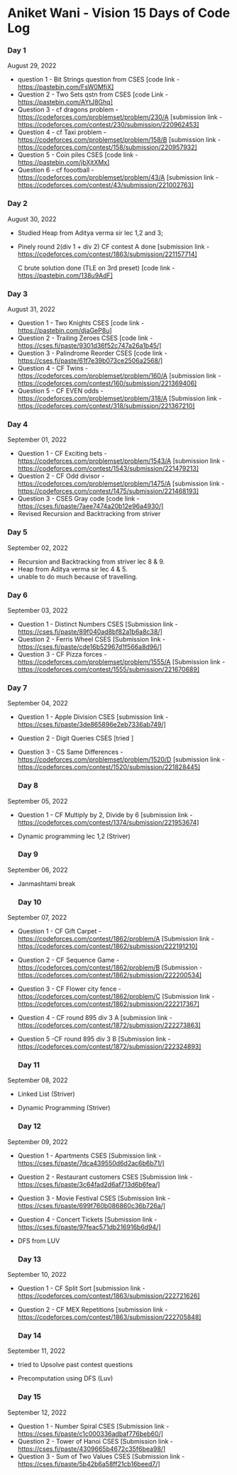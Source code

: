 # Aniket Wani - Vision 15 Days of Code Log

### Day 1

August 29, 2022

- question 1 - Bit Strings question from CSES
  [code link - https://pastebin.com/FsW0MfiX]
- Question 2 - Two Sets qstn from CSES 
  [code Link - https://pastebin.com/AYtJ8Ghq]
- Question 3 - cf dragons problem - https://codeforces.com/problemset/problem/230/A
  [submission link - https://codeforces.com/contest/230/submission/220962453]
- Question 4 - cf Taxi problem - https://codeforces.com/problemset/problem/158/B
  [submission link - https://codeforces.com/contest/158/submission/220957932]
- Question 5 - Coin piles CSES
  [code link - https://pastebin.com/jbXjtXMx]
- Question 6 - cf foootball - https://codeforces.com/problemset/problem/43/A
  [submission link - https://codeforces.com/contest/43/submission/221002763]

### Day 2

August 30, 2022

- Studied Heap from Aditya verma sir lec 1,2 and 3;
- Pinely round 2(div 1 + div 2) CF contest
    A done
    [submission link - https://codeforces.com/contest/1863/submission/221157714]

    C brute solution done (TLE on 3rd preset)
    [code link - https://pastebin.com/138u9AdF]


### Day 3

August 31, 2022

- Question 1 - Two Knights CSES
  [code link - https://pastebin.com/djaGeP8u]
- Question 2 - Trailing Zeroes CSES
  [code link - https://cses.fi/paste/9301d36f52c747a26a1b45/]
- Question 3 - Palindrome Reorder CSES
  [code link - https://cses.fi/paste/61f7e39b073ce2506a2568/]
- Question 4 - CF Twins - https://codeforces.com/problemset/problem/160/A
  [submission link - https://codeforces.com/contest/160/submission/221369406]
- Question 5 - CF EVEN odds - https://codeforces.com/problemset/problem/318/A
  [Submission link - https://codeforces.com/contest/318/submission/221367210]

### Day 4

September 01, 2022

- Question 1 - CF Exciting bets - https://codeforces.com/problemset/problem/1543/A
  [submission link - https://codeforces.com/contest/1543/submission/221479213]
- Question 2 - CF Odd divisor - https://codeforces.com/problemset/problem/1475/A
  [submission link - https://codeforces.com/contest/1475/submission/221468193]
- Question 3 - CSES Gray code
  [code link - https://cses.fi/paste/7aee7474a20b12e96a4930/]
- Revised Recursion and Backtracking from striver

### Day 5

September 02, 2022

- Recursion and Backtracking from striver lec 8 & 9.
- Heap from Aditya verma sir lec 4 & 5.
- unable to do much because of travelling.

### Day 6

September 03, 2022

- Question 1 - Distinct Numbers CSES 
  [Submission link - https://cses.fi/paste/89f040ad8bf82a1b6a8c38/]
- Question 2 - Ferris Wheel CSES 
  [Submission link - https://cses.fi/paste/cde16b52967d1f566a8d96/]
- Question 3 - CF Pizza forces - https://codeforces.com/problemset/problem/1555/A
  [Submission link - https://codeforces.com/contest/1555/submission/221670689]

### Day 7

September 04, 2022

- Question 1 - Apple Division CSES
  [submission link - https://cses.fi/paste/3de865896e2eb7336ab749/]
- Question 2 - Digit Queries CSES
  [tried ]
- Question 3 - CS Same Differences - https://codeforces.com/problemset/problem/1520/D
  [submission link - https://codeforces.com/contest/1520/submission/221828445]
  
  ### Day 8

September 05, 2022

- Question 1 - CF Multiply by 2, Divide by 6
  [submission link - https://codeforces.com/contest/1374/submission/221953674] 
- Dynamic programming lec 1,2 (Striver)

  ### Day 9

September 06, 2022
- Janmashtami break

  ### Day 10

September 07, 2022

- Question 1 - CF Gift Carpet - https://codeforces.com/contest/1862/problem/A
  [Submission link - https://codeforces.com/contest/1862/submission/222191210]
- Question 2 - CF Sequence Game - https://codeforces.com/contest/1862/problem/B
  [Submission - https://codeforces.com/contest/1862/submission/222200534]
- Question 3 - CF Flower city fence - https://codeforces.com/contest/1862/problem/C
  [Submission link - https://codeforces.com/contest/1862/submission/222217367]
- Question 4 - CF round 895 div 3 A 
  [submission link - https://codeforces.com/contest/1872/submission/222273863]
- Question 5 -CF round 895 div 3 B
  [Submission link - https://codeforces.com/contest/1872/submission/222324893]

  ### Day 11

September 08, 2022

- Linked List (Striver)
- Dynamic Programming (Striver)

  ### Day 12

September 09, 2022

- Question 1 - Apartments CSES 
  [Submission link - https://cses.fi/paste/7dca439550d6d2ac6b6b71/]
- Question 2 -  Restaurant customers CSES 
  [Submission link - https://cses.fi/paste/3c64fad2d6af713d6b6fea/]
- Question 3 -  Movie Festival CSES
  [Submission link - https://cses.fi/paste/699f760b086860c36b726a/]
- Question 4 - Concert Tickets 
  [Submission link - https://cses.fi/paste/97feac571db216916b6d94/]
- DFS from LUV

  ### Day 13

September 10, 2022

- Question 1 - CF Split Sort 
  [submission link - https://codeforces.com/contest/1863/submission/222721626]
- Question 2 - CF MEX Repetitions
  [submission link - https://codeforces.com/contest/1863/submission/222705848]

  ### Day 14

September 11, 2022

- tried to Upsolve past contest questions
- Precomputation using DFS (Luv)

  ### Day 15

September 12, 2022

- Question 1 - Number Spiral CSES 
  [Submission link - https://cses.fi/paste/c1c000336adbaf776beb60/]
- Question 2 - Tower of Hanoi CSES
  [Submission link - https://cses.fi/paste/4309665b4672c35f6bea98/]
- Question 3 - Sum of Two Values CSES
  [Submission link - https://cses.fi/paste/5b42b6a58ff21cb16beed7/]
